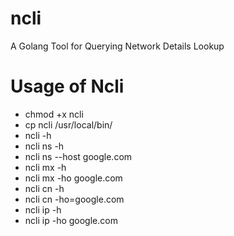# ncli
A Golang Tool for Querying Network Details Lookup

# Usage of Ncli
- chmod +x ncli
- cp ncli /usr/local/bin/
- ncli -h
- ncli ns -h
- ncli ns --host google.com
- ncli mx -h
- ncli mx -ho google.com
- ncli cn -h
- ncli cn -ho=google.com
- ncli ip -h
- ncli ip -ho google.com



